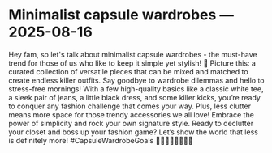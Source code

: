 # Minimalist capsule wardrobes — 2025-08-16

Hey fam, so let's talk about minimalist capsule wardrobes - the must-have trend for those of us who like to keep it simple yet stylish! 🌟 Picture this: a curated collection of versatile pieces that can be mixed and matched to create endless killer outfits. Say goodbye to wardrobe dilemmas and hello to stress-free mornings! With a few high-quality basics like a classic white tee, a sleek pair of jeans, a little black dress, and some killer kicks, you’re ready to conquer any fashion challenge that comes your way. Plus, less clutter means more space for those trendy accessories we all love! Embrace the power of simplicity and rock your own signature style. Ready to declutter your closet and boss up your fashion game? Let’s show the world that less is definitely more! #CapsuleWardrobeGoals 💁🏽‍♀️👚👖👟💄✨